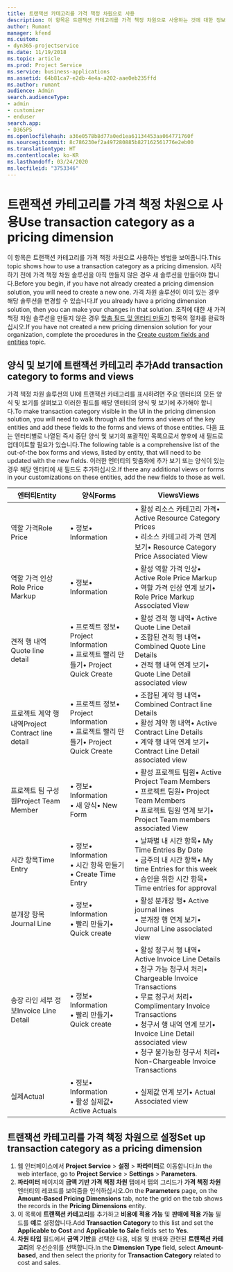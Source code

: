 ```yaml
---
title: 트랜잭션 카테고리를 가격 책정 차원으로 사용
description: 이 항목은 트랜잭션 카테고리를 가격 책정 차원으로 사용하는 것에 대한 정보를 제공합니다.
author: Rumant
manager: kfend
ms.custom:
- dyn365-projectservice
ms.date: 11/19/2018
ms.topic: article
ms.prod: Project Service
ms.service: business-applications
ms.assetid: 64b81ca7-e2db-4e4a-a202-aae0eb235ffd
ms.author: rumant
audience: Admin
search.audienceType:
- admin
- customizer
- enduser
search.app:
- D365PS
ms.openlocfilehash: a36e0578b8d77a0ed1ea61134453aa064771760f
ms.sourcegitcommit: 8c786230ef2a497280885b827162561776e2eb00
ms.translationtype: HT
ms.contentlocale: ko-KR
ms.lasthandoff: 03/24/2020
ms.locfileid: "3753346"
---
```

# <a name="use-transaction-category-as-a-pricing-dimension"></a><span data-ttu-id="4af01-103">트랜잭션 카테고리를 가격 책정 차원으로 사용</span><span class="sxs-lookup"><span data-stu-id="4af01-103">Use transaction category as a pricing dimension</span></span>
<span data-ttu-id="4af01-104">이 항목은 트랜잭션 카테고리를 가격 책정 차원으로 사용하는 방법을 보여줍니다.</span><span class="sxs-lookup"><span data-stu-id="4af01-104">This topic shows how to use a transaction category as a pricing dimension.</span></span> <span data-ttu-id="4af01-105">시작하기 전에 가격 책정 차원 솔루션을 아직 만들지 않은 경우 새 솔루션을 만들어야 합니다.</span><span class="sxs-lookup"><span data-stu-id="4af01-105">Before you begin, if you have not already created a pricing dimension solution, you will need to create a new one.</span></span> <span data-ttu-id="4af01-106">가격 차원 솔루션이 이미 있는 경우 해당 솔루션을 변경할 수 있습니다.</span><span class="sxs-lookup"><span data-stu-id="4af01-106">If you already have a pricing dimension solution, then you can make your changes in that solution.</span></span> <span data-ttu-id="4af01-107">조직에 대한 새 가격 책정 차원 솔루션을 만들지 않은 경우 [맞춤 필드 및 엔터티 만들기](create-custom-fields-entities.md) 항목의 절차를 완료하십시오.</span><span class="sxs-lookup"><span data-stu-id="4af01-107">If you have not created a new pricing dimension solution for your organization, complete the procedures in the [Create custom fields and entities](create-custom-fields-entities.md) topic.</span></span>

## <a name="add-transaction-category-to-forms-and-views"></a><span data-ttu-id="4af01-108">양식 및 보기에 트랜잭션 카테고리 추가</span><span class="sxs-lookup"><span data-stu-id="4af01-108">Add transaction category to forms and views</span></span>
<span data-ttu-id="4af01-109">가격 책정 차원 솔루션의 UI에 트랜잭션 카테고리를 표시하려면 주요 엔터티의 모든 양식 및 보기를 살펴보고 이러한 필드를 해당 엔터티의 양식 및 보기에 추가해야 합니다.</span><span class="sxs-lookup"><span data-stu-id="4af01-109">To make transaction category visible in the UI in the pricing dimension solution, you will need to walk through all the forms and views of the key entities and add these fields to the forms and views of those entities.</span></span>
<span data-ttu-id="4af01-110">다음 표는 엔터티별로 나열된 즉시 중단 양식 및 보기의 포괄적인 목록으로서 향후에 새 필드로 업데이트할 필요가 있습니다.</span><span class="sxs-lookup"><span data-stu-id="4af01-110">The following table is a comprehensive list of the out-of-the box forms and views, listed by entity, that will need to be updated with the new fields.</span></span> <span data-ttu-id="4af01-111">이러한 엔터티의 맞춤화에 추가 보기 또는 양식이 있는 경우 해당 엔터티에 새 필드도 추가하십시오.</span><span class="sxs-lookup"><span data-stu-id="4af01-111">If there any additional views or forms in your customizations on these entities, add the new fields to those as well.</span></span>

|  <span data-ttu-id="4af01-112">엔터티</span><span class="sxs-lookup"><span data-stu-id="4af01-112">Entity</span></span>        | <span data-ttu-id="4af01-113">양식</span><span class="sxs-lookup"><span data-stu-id="4af01-113">Forms</span></span>     |<span data-ttu-id="4af01-114">Views</span><span class="sxs-lookup"><span data-stu-id="4af01-114">Views</span></span>        |
| ------------------------------|---------------------------------|----------------------------------|
|  <span data-ttu-id="4af01-115">역할 가격</span><span class="sxs-lookup"><span data-stu-id="4af01-115">Role Price</span></span>|<span data-ttu-id="4af01-116">• 정보</span><span class="sxs-lookup"><span data-stu-id="4af01-116">• Information</span></span> |<span data-ttu-id="4af01-117">• 활성 리소스 카테고리 가격</span><span class="sxs-lookup"><span data-stu-id="4af01-117">• Active Resource Category Prices</span></span><br> <span data-ttu-id="4af01-118">• 리소스 카테고리 가격 연계 보기</span><span class="sxs-lookup"><span data-stu-id="4af01-118">• Resource Category Price Associated View</span></span>|
|  <span data-ttu-id="4af01-119">역할 가격 인상</span><span class="sxs-lookup"><span data-stu-id="4af01-119">Role Price Markup</span></span>|<span data-ttu-id="4af01-120">• 정보</span><span class="sxs-lookup"><span data-stu-id="4af01-120">• Information</span></span>|<span data-ttu-id="4af01-121">• 활성 역할 가격 인상</span><span class="sxs-lookup"><span data-stu-id="4af01-121">• Active Role Price Markup</span></span><br><span data-ttu-id="4af01-122">• 역할 가격 인상 연계 보기</span><span class="sxs-lookup"><span data-stu-id="4af01-122">• Role Price Markup Associated View</span></span>|
|  <span data-ttu-id="4af01-123">견적 행 내역</span><span class="sxs-lookup"><span data-stu-id="4af01-123">Quote line detail</span></span>|<span data-ttu-id="4af01-124">• 프로젝트 정보</span><span class="sxs-lookup"><span data-stu-id="4af01-124">• Project Information</span></span><br><span data-ttu-id="4af01-125">• 프로젝트 빨리 만들기</span><span class="sxs-lookup"><span data-stu-id="4af01-125">• Project Quick Create</span></span>|<span data-ttu-id="4af01-126">• 활성 견적 행 내역</span><span class="sxs-lookup"><span data-stu-id="4af01-126">• Active Quote Line Detail</span></span><br><span data-ttu-id="4af01-127">• 조합된 견적 행 내역</span><span class="sxs-lookup"><span data-stu-id="4af01-127">• Combined Quote Line Details</span></span><br><span data-ttu-id="4af01-128">• 견적 행 내역 연계 보기</span><span class="sxs-lookup"><span data-stu-id="4af01-128">• Quote Line Detail associated view</span></span>|
|  <span data-ttu-id="4af01-129">프로젝트 계약 행 내역</span><span class="sxs-lookup"><span data-stu-id="4af01-129">Project Contract line detail</span></span>|<span data-ttu-id="4af01-130">• 프로젝트 정보</span><span class="sxs-lookup"><span data-stu-id="4af01-130">• Project Information</span></span><br><span data-ttu-id="4af01-131">• 프로젝트 빨리 만들기</span><span class="sxs-lookup"><span data-stu-id="4af01-131">• Project Quick Create</span></span>|<span data-ttu-id="4af01-132">• 조합된 계약 행 내역</span><span class="sxs-lookup"><span data-stu-id="4af01-132">• Combined Contract line Details</span></span><br><span data-ttu-id="4af01-133">• 활성 계약 행 내역</span><span class="sxs-lookup"><span data-stu-id="4af01-133">• Active Contract Line Details</span></span><br><span data-ttu-id="4af01-134">• 계약 행 내역 연계 보기</span><span class="sxs-lookup"><span data-stu-id="4af01-134">• Contract Line Detail associated view</span></span>|
|  <span data-ttu-id="4af01-135">프로젝트 팀 구성원</span><span class="sxs-lookup"><span data-stu-id="4af01-135">Project Team Member</span></span>|<span data-ttu-id="4af01-136">• 정보</span><span class="sxs-lookup"><span data-stu-id="4af01-136">• Information</span></span><br><span data-ttu-id="4af01-137">• 새 양식</span><span class="sxs-lookup"><span data-stu-id="4af01-137">• New Form</span></span>|<span data-ttu-id="4af01-138">• 활성 프로젝트 팀원</span><span class="sxs-lookup"><span data-stu-id="4af01-138">• Active Project Team Members</span></span><br><span data-ttu-id="4af01-139">• 프로젝트 팀원</span><span class="sxs-lookup"><span data-stu-id="4af01-139">• Project Team Members</span></span><br><span data-ttu-id="4af01-140">• 프로젝트 팀원 연계 보기</span><span class="sxs-lookup"><span data-stu-id="4af01-140">• Project Team members associated View</span></span>|
|  <span data-ttu-id="4af01-141">시간 항목</span><span class="sxs-lookup"><span data-stu-id="4af01-141">Time Entry</span></span>|<span data-ttu-id="4af01-142">• 정보</span><span class="sxs-lookup"><span data-stu-id="4af01-142">• Information</span></span><br><span data-ttu-id="4af01-143">• 시간 항목 만들기</span><span class="sxs-lookup"><span data-stu-id="4af01-143">• Create Time Entry</span></span>|<span data-ttu-id="4af01-144">• 날짜별 내 시간 항목</span><span class="sxs-lookup"><span data-stu-id="4af01-144">• My Time Entries By Date</span></span><br><span data-ttu-id="4af01-145">• 금주의 내 시간 항목</span><span class="sxs-lookup"><span data-stu-id="4af01-145">• My time Entries for this week</span></span><br><span data-ttu-id="4af01-146">• 승인을 위한 시간 항목</span><span class="sxs-lookup"><span data-stu-id="4af01-146">• Time entries for approval</span></span>|
|  <span data-ttu-id="4af01-147">분개장 항목</span><span class="sxs-lookup"><span data-stu-id="4af01-147">Journal Line</span></span>|<span data-ttu-id="4af01-148">• 정보</span><span class="sxs-lookup"><span data-stu-id="4af01-148">• Information</span></span><br><span data-ttu-id="4af01-149">• 빨리 만들기</span><span class="sxs-lookup"><span data-stu-id="4af01-149">• Quick create</span></span>|<span data-ttu-id="4af01-150">• 활성 분개장 행</span><span class="sxs-lookup"><span data-stu-id="4af01-150">• Active journal lines</span></span><br><span data-ttu-id="4af01-151">• 분개장 행 연계 보기</span><span class="sxs-lookup"><span data-stu-id="4af01-151">• Journal Line associated view</span></span>|
|  <span data-ttu-id="4af01-152">송장 라인 세부 정보</span><span class="sxs-lookup"><span data-stu-id="4af01-152">Invoice Line Detail</span></span>|<span data-ttu-id="4af01-153">• 정보</span><span class="sxs-lookup"><span data-stu-id="4af01-153">• Information</span></span><br><span data-ttu-id="4af01-154">• 빨리 만들기</span><span class="sxs-lookup"><span data-stu-id="4af01-154">• Quick create</span></span>|<span data-ttu-id="4af01-155">• 활성 청구서 행 내역</span><span class="sxs-lookup"><span data-stu-id="4af01-155">• Active Invoice Line Details</span></span><br><span data-ttu-id="4af01-156">• 청구 가능 청구서 처리</span><span class="sxs-lookup"><span data-stu-id="4af01-156">• Chargeable Invoice Transactions</span></span><br><span data-ttu-id="4af01-157">• 무료 청구서 처리</span><span class="sxs-lookup"><span data-stu-id="4af01-157">• Complimentary Invoice Transactions</span></span><br><span data-ttu-id="4af01-158">• 청구서 행 내역 연계 보기</span><span class="sxs-lookup"><span data-stu-id="4af01-158">• Invoice Line Detail associated view</span></span><br><span data-ttu-id="4af01-159">• 청구 불가능한 청구서 처리</span><span class="sxs-lookup"><span data-stu-id="4af01-159">• Non-Chargeable Invoice Transactions</span></span>|
|  <span data-ttu-id="4af01-160">실제</span><span class="sxs-lookup"><span data-stu-id="4af01-160">Actual</span></span>|<span data-ttu-id="4af01-161">• 정보</span><span class="sxs-lookup"><span data-stu-id="4af01-161">• Information</span></span><br><span data-ttu-id="4af01-162">• 활성 실제값</span><span class="sxs-lookup"><span data-stu-id="4af01-162">• Active Actuals</span></span>|<span data-ttu-id="4af01-163">• 실제값 연계 보기</span><span class="sxs-lookup"><span data-stu-id="4af01-163">• Actual Associated view</span></span>|

## <a name="set-up-transaction-category-as-a-pricing-dimension"></a><span data-ttu-id="4af01-164">트랜잭션 카테고리를 가격 책정 차원으로 설정</span><span class="sxs-lookup"><span data-stu-id="4af01-164">Set up transaction category as a pricing dimension</span></span>

1. <span data-ttu-id="4af01-165">웹 인터페이스에서 **Project Service** > **설정** > **파라미터**로 이동합니다.</span><span class="sxs-lookup"><span data-stu-id="4af01-165">In the web interface, go to **Project Service** > **Settings** > **Parameters**.</span></span> 
2. <span data-ttu-id="4af01-166">**파라미터** 페이지의 **금액 기반 가격 책정 차원** 탭에서 탭의 그리드가 **가격 책정 차원** 엔터티의 레코드를 보여줌을 인식하십시오.</span><span class="sxs-lookup"><span data-stu-id="4af01-166">On the **Parameters** page, on the **Amount-Based Pricing Dimensions** tab, note the grid on the tab shows the records in the **Pricing Dimensions** entity.</span></span>
3. <span data-ttu-id="4af01-167">이 목록에 **트랜잭션 카테고리**를 추가하고 **비용에 적용 가능** 및 **판매에 적용 가능** 필드를 **예**로 설정합니다.</span><span class="sxs-lookup"><span data-stu-id="4af01-167">Add **Transaction Category** to this list and set the **Applicable to Cost** and **Applicable to Sale** fields set to **Yes**.</span></span>
4. <span data-ttu-id="4af01-168">**차원 타입** 필드에서 **금액 기반**을 선택한 다음, 비용 및 판매와 관련된 **트랜잭션 카테고리**의 우선순위를 선택합니다.</span><span class="sxs-lookup"><span data-stu-id="4af01-168">In the **Dimension Type** field, select **Amount-based**, and then select the priority for **Transaction Category** related to cost and sales.</span></span>
